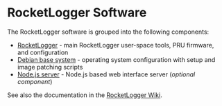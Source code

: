 # RocketLogger Software

The RocketLogger software is grouped into the following components:
* [RocketLogger](rocketlogger) - main RocketLogger user-space tools, PRU firmware, and configuration
* [Debian base system](system) - operating system configuration with setup and image patching scripts
* [Node.js server](node_server) - Node.js based web interface server (*optional component*)

See also the documentation in the [RocketLogger Wiki](https://github.com/ETHZ-TEC/RocketLogger/wiki).
